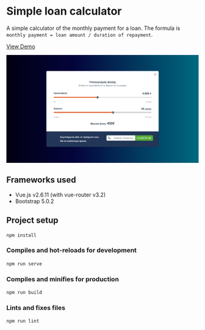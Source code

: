 # Simple loan calculator

A simple calculator of the monthly payment for a loan. The formula is `monthly payment = loan amount / duration of repayment`.

[View Demo](https://gtopsis.github.io/loan-calculator/)

![Screenshot of loan calculator](./screenshots/loan-calc-2.png?raw=true "Screenshot of loan calculator")


## Frameworks used

- Vue.js v2.6.11 (with vue-router v3.2)
- Bootstrap 5.0.2

## Project setup
```
npm install
```

### Compiles and hot-reloads for development
```
npm run serve
```

### Compiles and minifies for production
```
npm run build
```

### Lints and fixes files
```
npm run lint
```
